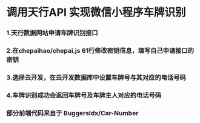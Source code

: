 # 调用天行API 实现微信小程序车牌识别
### 1.天行数据网站申请车牌识别接口 
### 2.在chepaihao/chepai.js 61行修改密钥信息，填写自己申请接口的密钥
### 3.选择云开发，在云开发数据库中设置车牌号与其对应的电话号码
### 4.车牌识别成功会返回车牌号及车牌主人对应的电话号码
### 部分前端代码来自于 Buggersldx/Car-Number
